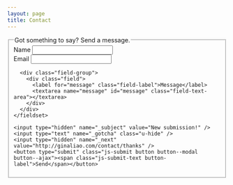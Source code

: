 ```yaml
---
layout: page
title: Contact
---
```


<div id="js-form" class="form is-modal">
  <form action="https://formspree.io/gina@ginaliao.com" method="POST" class="js-contact">
    <fieldset class="fieldset">
      <legend class="fieldset-label">Got something to say? Send a message.</legend>
      <div class="field-group">
        <div class="field">
          <label for="name" class="field-label">Name</label>
          <input type="text" name="name" id="name" class="field-text-input">
        </div>
        <div class="field">
          <label for="email" class="field-label">Email</label>
          <input type="email" name="_replyto" id="email" class="field-text-input">
        </div>
      </div>

      <div class="field-group">
        <div class="field">
          <label for="message" class="field-label">Message</label>
          <textarea name="message" id="message" class="field-text-area"></textarea>
        </div>
      </div>
    </fieldset>
    
    <input type="hidden" name="_subject" value="New submission!" />
    <input type="text" name="_gotcha" class="u-hide" />
    <input type="hidden" name="_next" value="http://ginaliao.com/contact/thanks" />
    <button type="submit" class="js-submit button button--modal button--ajax"><span class="js-submit-text button-label">Send</span></button>
  </form> 
</div>
